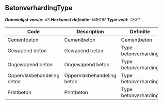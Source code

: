 ﻿## BetonverhardingType

*__Domeinlijst versie:__ d5*
*__Herkomst definitie:__ IMBOR*
*__Type veld:__ TEXT*

|__Code__ |__Description__ |__Definitie__	|
|	---	|	---	|   ---	| 
| Cementbeton | Cementbeton | Cementbeton |
| Gewapend beton | Gewapend beton | Type betonverharding |
| Ongewapend beton | Ongewapend beton | Type betonverharding |
| Oppervlakbehandeling beton | Oppervlakbehandeling beton | Type betonverharding |
| Printbeton | Printbeton | Type betonverharding |
